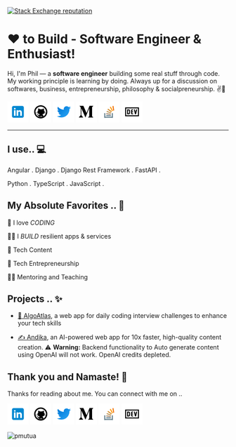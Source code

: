 <!-- icons  -->

[1.1]: https://github.com/pmutua/pmutua/blob/master/assets/icons/icons8-linkedin-48.png (linkedin icon with padding)
[2.1]: https://github.com/pmutua/pmutua/blob/master/assets/icons/icons8-github-48.png (github icon with padding)
[3.1]: https://github.com/pmutua/pmutua/blob/master/assets/icons/icons8-twitter-48.png (twitter icon with padding)
[4.1]: https://github.com/pmutua/pmutua/blob/master/assets/icons/icons8-medium-new-48.png (medium icon with padding)
[5.1]: https://github.com/pmutua/pmutua/blob/master/assets/icons/icons8-stack-overflow-48.png (stackoverflow icon with padding)
[6.1]: https://github.com/pmutua/pmutua/blob/master/assets/icons/icons8-dev-48.png (dev icon with padding)

<!--TEMPLATE & assets CREDITS TO https://github.com/ombharatiya  I did a couple of mofifictions-->

<!-- links to my social media accounts -->

[1]: https://www.linkedin.com/in/pmutua
[2]: https://www.github.com/pmutua
[3]: https://www.twitter.com/itsphilipmutua
[4]: http://www.medium.com/@philip.mutua
[5]: https://stackoverflow.com/users/8342189/philip-mutua
[6]: http://dev.to/pmutua

<p align="left">
  <a href="https://stackoverflow.com/users/8342189/philip-mutua">
    <img alt="Stack Exchange reputation" src="https://stackoverflow-badge.vercel.app/?userID=8342189">
  </a>
</p>

# ❤ to Build - Software Engineer & Enthusiast!


Hi, I'm Phil — a **software engineer** building some real stuff through code. My working principle is learning by doing. Always up for a discussion on  softwares, business, entrepreneurship, philosophy & socialpreneurship. ✌💖

<!-- section - intro -->

<!-- section - social media icons -->

[![linkedin pmutua][1.1]][1]
[![github pmutua][2.1]][2]
[![twitter itsphilipmutua][3.1]][3]
[![medium philip.mutua][4.1]][4]
[![stackoverflow philip-mutua][5.1]][5]
[![dev to pmutua][6.1]][6]

<!-- section - social media icons -->

 ---

<!-- section - skills -->

## I use.. 💻

Angular . Django . Django Rest Framework . FastAPI .

Python . TypeScript . JavaScript . 

<!-- [more](#toolbox) -->

<!-- section - skills -->

<!-- section - job details -->
<!--
## On the job .. 💯

 
> Software Engineering - [**Company X**](https://x.com)  ⭐

#### Previously .. 💯

> Software Development Engineer - [**Company Y**](https://y.com/)  ⭐

> Software Engineer - [**Company Z**](https://z.com)  ⭐

> Software Engineer - [**Company V **](https://v.com)

> Software Engineer - [**ISRO**](https://www.gov.in)

-->

<!-- section - job details -->


<!-- section - interests -->

## My Absolute Favorites .. 💖

🦄 I love _CODING_

👨‍💻 I _BUILD_ resilient apps & services

📰 Tech Content

🚀 Tech Entrepreneurship

👩‍🏫 Mentoring and Teaching

<!-- section - interests -->

<!-- section - blogs -->

## Projects .. ✨

- [🧠 AlgoAtlas](http://algoatlas.pro), a web app for daily coding interview challenges to enhance your tech skills

- [✍️ Andika](https://andika.pro), an AI-powered web app for 10x faster, high-quality content creation. ⚠️ **Warning:** Backend functionality to Auto generate content using OpenAI will not work. OpenAI credits depleted.

<!-- section - blogs

## How To Make a Similar Home Page for your GitHub ? 😎

1. Fork this repo.

2. Edit the README.md file with your info.

3. Rename your repo to your github username in settings tab.(for example my username is ombharatiya)

4. You made it!

Don't forget to add a Star ⭐ on this repo if you liked it & follow me for interesting stuff. 

More details are on this blog link: [Building GitHub Profile using README.md]()
 -->

<!--
### Tools
<p>
  <img alt="angular" src="https://img.shields.io/badge/-Angular-DD0031?style=flat-square&logo=angular&logoColor=white" />
  <img alt="Django" src="https://img.shields.io/badge/-Django-1e3c0f?style=flat-square&logo=django&logoColor=white" />
  <img alt="Nodejs" src="https://img.shields.io/badge/-Nodejs-43853d?style=flat-square&logo=Node.js&logoColor=white" />
  <img alt="TypeScript" src="https://img.shields.io/badge/-TypeScript-007ACC?style=flat-square&logo=typescript&logoColor=white" />
  <img alt="Python" src="https://img.shields.io/badge/-Python-007ACC?style=flat-square&logo=python&logoColor=white" />
  <img alt="JavaScript" src="https://img.shields.io/badge/-javascript-fdc828?style=flat-square&logo=javascript&logoColor=white" />
  <img alt="html5" src="https://img.shields.io/badge/-HTML5-E34F26?style=flat-square&logo=html5&logoColor=white" />
  <img alt="CSS" src="https://img.shields.io/badge/-CSS-3d85c6?style=flat-square&logo=css3&logoColor=white" />
  <img alt="Sass" src="https://img.shields.io/badge/-Sass-CC6699?style=flat-square&logo=sass&logoColor=white" />
  <img alt="Tailwind" src="https://img.shields.io/badge/-Tailwind-45b8d8?style=flat-square&logo=tailwindcss&logoColor=white" />
  <img alt="Bootstrap" src="https://img.shields.io/badge/-Bootstrap-6b46cb?style=flat-square&logo=bootstrap&logoColor=white" />
  <img alt="Material UI" src="https://img.shields.io/badge/-Material UI-3F50B5?style=flat-square&logo=mui&logoColor=white" />
  <img alt="ReactiveX" src="https://img.shields.io/badge/-RxJs-B7178C?style=flat-square&logo=reactivex&logoColor=white" />
  
  <img alt="nx" src="https://img.shields.io/badge/-NX-03006c?style=flat-square&logo=nx&logoColor=white" />
  <img alt="Heroku" src="https://img.shields.io/badge/-Heroku-430098?style=flat-square&logo=heroku&logoColor=white" />
  <img alt="Google Cloud Platform" src="https://img.shields.io/badge/-Google_Cloud_Platform-1a73e8?style=flat-square&logo=google-cloud&logoColor=white" />
  <img alt="Cloudflare" src="https://img.shields.io/badge/-Cloudflare-F6821E?style=flat-square&logo=cloudflare&logoColor=white" />

  
  <img alt="github actions" src="https://img.shields.io/badge/-Github_Actions-2088FF?style=flat-square&logo=github-actions&logoColor=white" />
  <img alt="Docker" src="https://img.shields.io/badge/-Docker-46a2f1?style=flat-square&logo=docker&logoColor=white" />
  <img alt="Firebase" src="https://img.shields.io/badge/-Firebase-fdc828?style=flat-square&logo=firebase&logoColor=white" />

  <img alt="postgresql" src="https://img.shields.io/badge/-PostgreSQL-1a62a4?style=flat-square&logo=postgresql&logoColor=white" />
  <img alt="redis" src="https://img.shields.io/badge/-Redis-FF0000?style=flat-square&logo=redis&logoColor=green" />
  <img alt="MYSQL" src="https://img.shields.io/badge/-MYSQL-1a62a4?style=flat-square&logo=mysql&logoColor=white" />
  <img alt="rabbitmq" src="https://img.shields.io/badge/-RabbitMQ-FFA500?style=flat-square&logo=rabbitmq&logoColor=white" />
  
 <img alt="celery" src="https://img.shields.io/badge/-Celery-FFFFFF?style=flat-square&logo=celery&logoColor=green" />
  <img alt="nginx" src="https://img.shields.io/badge/-NGINX-FFFFFF?style=flat-square&logo=nginx&logoColor=green" />
  <img alt="git" src="https://img.shields.io/badge/-Git-F05032?style=flat-square&logo=git&logoColor=white" />
  <img alt="npm" src="https://img.shields.io/badge/-NPM-CB3837?style=flat-square&logo=npm&logoColor=white" />
   <img alt="Linux" src="https://img.shields.io/badge/-Linux-FFFFFF?style=flat-square&logo=linux&logoColor=black" />
  <img alt="Jira" src="https://img.shields.io/badge/-Jira-043B8E?style=flat-square&logo=jira&logoColor=white" />
  <img alt="notion" src="https://img.shields.io/badge/-notion-eeeeee?style=flat-square&logo=notion&logoColor=black" />
  <img alt="Prettier" src="https://img.shields.io/badge/-Prettier-F7B93E?style=flat-square&logo=prettier&logoColor=white" />
  <img alt="Postman" src="https://img.shields.io/badge/-PostMan-f48436?style=flat-square&logo=postman&logoColor=white" />
  <img alt="VsCode" src="https://img.shields.io/badge/-VS%20Code-005BA4?style=flat-square&logo=visualstudiocode&logoColor=white" />
</p>
-->

## Thank you and Namaste! 🙏

Thanks for reading about me. You can connect with me on ..

<!-- section - social media icons -->

[![linkedin pmutua][1.1]][1]
[![github pmutua][2.1]][2]
[![twitter itsphilipmutua][3.1]][3]
[![medium philip.mutua][4.1]][4]
[![stackoverflow philip-mutua][5.1]][5]
[![dev to pmutua][6.1]][6]

<!-- section - social media icons -->

<p align="left">
   <img src="https://komarev.com/ghpvc/?username=pmutua&label=Profile%20views&color=0e75b6&style=flat" alt="pmutua" />
</p>

